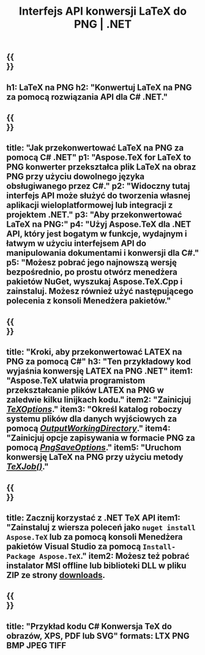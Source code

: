 ﻿---
translation: true
template: /_templates/_conversion-child-net.md
title: Interfejs API konwersji LaTeX do PNG | .NET
description: Funkcjonalność konwersji LaTeX do PNG. Zintegruj tę lokalną bibliotekę .NET ze swoim projektem lub użyj aplikacji wieloplatformowych, aby przekonwertować LaTeX na PNG.
keywords: lateks do png api net, latex2png zintegruj c#
url: /net/conversion/latex-to-png/
family: tex
platformtag: net
feature: conversion
informat: LATEX
outformat: PNG
otherformats: BMP JPEG TIFF PDF SVG XPS
---

{{<section banner>}}
---
h1: LaTeX na PNG
h2: "Konwertuj LaTeX na PNG za pomocą rozwiązania API dla C# .NET."
---

{{<section overview>}}
---
title: "Jak przekonwertować LaTeX na PNG za pomocą C# .NET"
p1: "Aspose.TeX for LaTeX to PNG konwerter przekształca plik LaTeX na obraz PNG przy użyciu dowolnego języka obsługiwanego przez C#."
p2: "Widoczny tutaj interfejs API może służyć do tworzenia własnej aplikacji wieloplatformowej lub integracji z projektem .NET."
p3: "Aby przekonwertować LaTeX na PNG:"
p4: "Użyj Aspose.TeX dla .NET API, który jest bogatym w funkcje, wydajnym i łatwym w użyciu interfejsem API do manipulowania dokumentami i konwersji dla C#."
p5: "Możesz pobrać jego najnowszą wersję bezpośrednio, po prostu otwórz menedżera pakietów NuGet, wyszukaj Aspose.TeX.Cpp i zainstaluj. Możesz również użyć następującego polecenia z konsoli Menedżera pakietów."
---

{{<section feature1>}}
---
title: "Kroki, aby przekonwertować LATEX na PNG za pomocą C#"
h3: "Ten przykładowy kod wyjaśnia konwersję LATEX na PNG .NET"
item1: "Aspose.TeX ułatwia programistom przekształcanie plików LATEX na PNG w zaledwie kilku linijkach kodu."
item2: "Zainicjuj [*TeXOptions*](https://reference.aspose.com/tex/net/aspose.tex/texoptions/)."
item3: "Określ katalog roboczy systemu plików dla danych wyjściowych za pomocą [*OutputWorkingDirectory*](https://reference.aspose.com/tex/net/aspose.tex/texoptions/outputworkingdirectory/)."
item4: "Zainicjuj opcje zapisywania w formacie PNG za pomocą [*PngSaveOptions*](https://reference.aspose.com/tex/net/aspose.tex.presentation.image/pngsaveoptions/)."
item5: "Uruchom konwersję LaTeX na PNG przy użyciu metody [*TeXJob()*](https://reference.aspose.com/tex/net/aspose.tex/texjob/)."
---

{{<section feature2>}}
---
title: Zacznij korzystać z .NET TeX API
item1: "Zainstaluj z wiersza poleceń jako ```nuget install Aspose.TeX``` lub za pomocą konsoli Menedżera pakietów Visual Studio za pomocą ```Install-Package Aspose.TeX```."
item2: Możesz też pobrać instalator MSI offline lub biblioteki DLL w pliku ZIP ze strony [downloads](https://releases.aspose.com/tex/net).
---

{{<section widget>}}
---
title: "Przykład kodu C# Konwersja TeX do obrazów, XPS, PDF lub SVG"
formats: LTX PNG BMP JPEG TIFF
---